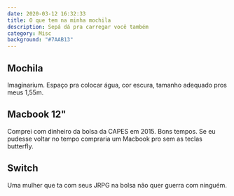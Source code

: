 ```yaml
---
date: 2020-03-12 16:32:33
title: O que tem na minha mochila
description: Sepá dá pra carregar você também
category: Misc
background: "#7AAB13"
---
```


## Mochila

Imaginarium. Espaço pra colocar água, cor escura, tamanho adequado pros meus 1,55m.

## Macbook 12"

Comprei com dinheiro da bolsa da CAPES em 2015. Bons tempos. Se eu pudesse voltar no tempo compraria um Macbook pro sem as teclas butterfly.

## Switch

Uma mulher que ta com seus JRPG na bolsa não quer guerra com ninguém.